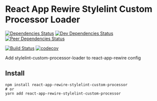 # React App Rewire Stylelint Custom Processor Loader

[![Dependencies Status](https://david-dm.org/psychobolt/react-app-rewire-stylelint-custom-processor-loader.svg)](https://david-dm.org/psychobolt/react-app-rewire-stylelint-custom-processor-loader)
[![Dev Dependencies Status](https://david-dm.org/psychobolt/react-app-rewire-stylelint-custom-processor-loader/dev-status.svg)](https://david-dm.org/psychobolt/react-app-rewire-stylelint-custom-processor-loader?type=dev)
[![Peer Dependencies Status](https://david-dm.org/psychobolt/react-app-rewire-stylelint-custom-processor-loader/peer-status.svg)](https://david-dm.org/psychobolt/react-app-rewire-stylelint-custom-processor-loader?type=peer)

[![Build Status](https://travis-ci.org/psychobolt/react-app-rewire-stylelint-custom-processor-loader.svg?branch=master)](https://travis-ci.org/psychobolt/react-app-rewire-stylelint-custom-processor-loader)
[![codecov](https://codecov.io/gh/psychobolt/react-app-rewire-stylelint-custom-processor-loader/branch/master/graph/badge.svg)](https://codecov.io/gh/psychobolt/react-app-rewire-stylelint-custom-processor-loader)

Add stylelint-custom-processor-loader to react-app-rewire config

## Install

```
npm install react-app-rewire-stylelint-custom-processor
# or
yarn add react-app-rewire-stylelint-custom-processor
```

